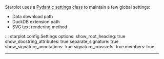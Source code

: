 Starplot uses a [Pydantic settings class](https://docs.pydantic.dev/latest/concepts/pydantic_settings/) to maintain a few global settings:

- Data download path
- DuckDB extension path
- SVG text rendering method

::: starplot.config.Settings
    options:
        show_root_heading: true
        show_docstring_attributes: true
        separate_signature: true
        show_signature_annotations: true
        signature_crossrefs: true
        members: true

<hr/>

<br/><br/>
